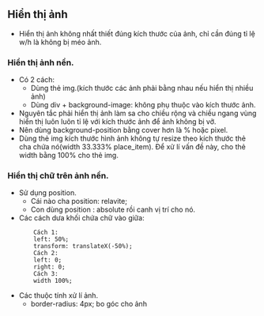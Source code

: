 ## Hiển thị ảnh 
+ Hiển thị ảnh không nhất thiết đúng kích thước của ảnh, chỉ cần đúng tỉ lệ w/h là không bị méo ảnh.
### Hiển thị ảnh nền.
+ Có 2 cách:
    + Dùng thẻ img.(kích thước các ảnh phải bằng nhau nếu hiển thị nhiều ảnh)
    + Dùng div + background-image: không phụ thuộc vào kích thước ảnh.
+ Nguyên tắc phải hiển thị ảnh làm sa cho chiều rộng và chiều ngang vùng hiển thị luôn luôn tỉ lệ với kích thước ảnh để ảnh không bị vỡ.
+ Nên dùng background-position bằng cover hơn là % hoặc pixel.
+ Dùng thẻ img kích thước hình ảnh không tự resize theo kích thước thẻ cha chứa nó(width 33.333% place_item). Để xử lí vấn đề này, cho thẻ width bằng 100% cho thẻ img. 

### Hiển thị chữ trên ảnh nền.
+ Sử dụng position.
    + Cái nào cha position: relavite;
    + Con dùng position : absolute rồi canh vị trí cho nó.
+ Các cách dưa khối chứa chữ vào giữa:
    ```
        Cách 1:
        left: 50%;
        transform: translateX(-50%);
        Cách 2:
        left: 0;
        right: 0;
        Cách 3:
        width 100%;
    ```
+ Các thuộc tính xử lí ảnh.
    + border-radius: 4px; bo góc cho ảnh 

